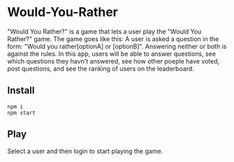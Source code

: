 # Would-You-Rather

"Would You Rather?" is a game that lets a user play the "Would You Rather?" game. The game goes like this: A user is asked a question in the form: "Would you rather[optionA] or [optionB]". Answering neither or both is against the rules.
In this app, users will be able to answer questions, see which questions they havn't answered, see how other poeple have voted, post questions, and see the ranking of users on the leaderboard.

## Install
`npm i` <br>
`npm start`

## Play
Select a user and then login to start playing the game.
